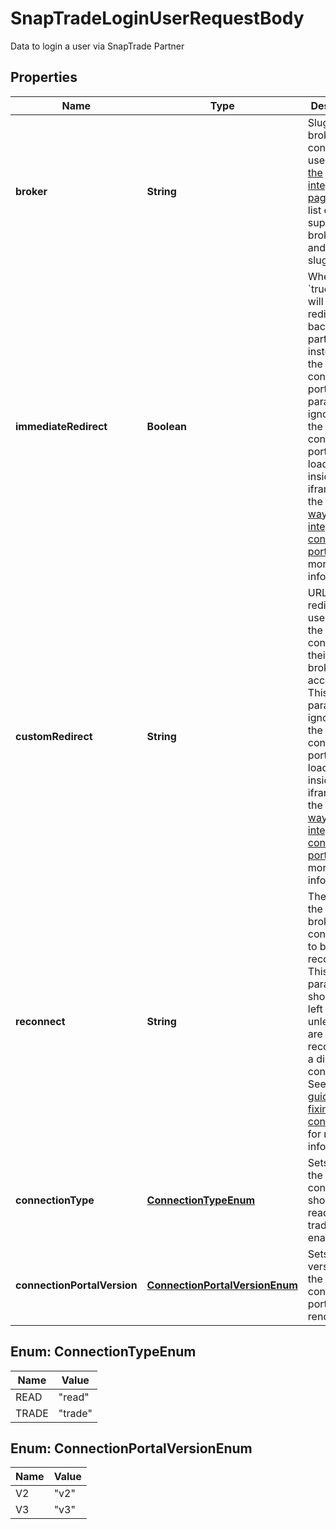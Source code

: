 

# SnapTradeLoginUserRequestBody

Data to login a user via SnapTrade Partner

## Properties

| Name | Type | Description | Notes |
|------------ | ------------- | ------------- | -------------|
|**broker** | **String** | Slug of the brokerage to connect the user to. See [the integrations page](https://snaptrade.notion.site/66793431ad0b416489eaabaf248d0afb?v&#x3D;3cfea70ef4254afc89704e47275a7a9a&amp;pvs&#x3D;4) for a list of supported brokerages and their slugs. |  [optional] |
|**immediateRedirect** | **Boolean** | When set to &#x60;true&#x60;, user will be redirected back to the partner&#39;s site instead of the connection portal. This parameter is ignored if the connection portal is loaded inside an iframe. See the [guide on ways to integrate the connection portal](https://docs.snaptrade.com/docs/implement-connection-portal) for more information. |  [optional] |
|**customRedirect** | **String** | URL to redirect the user to after the user connects their brokerage account. This parameter is ignored if the connection portal is loaded inside an iframe. See the [guide on ways to integrate the connection portal](https://docs.snaptrade.com/docs/implement-connection-portal) for more information. |  [optional] |
|**reconnect** | **String** | The UUID of the brokerage connection to be reconnected. This parameter should be left empty unless you are reconnecting a disabled connection. See the [guide on fixing broken connections](https://docs.snaptrade.com/docs/fix-broken-connections) for more information. |  [optional] |
|**connectionType** | [**ConnectionTypeEnum**](#ConnectionTypeEnum) | Sets whether the connection should be read-only or trade-enabled. |  [optional] |
|**connectionPortalVersion** | [**ConnectionPortalVersionEnum**](#ConnectionPortalVersionEnum) | Sets the version of the connection portal to render. |  [optional] |



## Enum: ConnectionTypeEnum

| Name | Value |
|---- | -----|
| READ | &quot;read&quot; |
| TRADE | &quot;trade&quot; |



## Enum: ConnectionPortalVersionEnum

| Name | Value |
|---- | -----|
| V2 | &quot;v2&quot; |
| V3 | &quot;v3&quot; |



